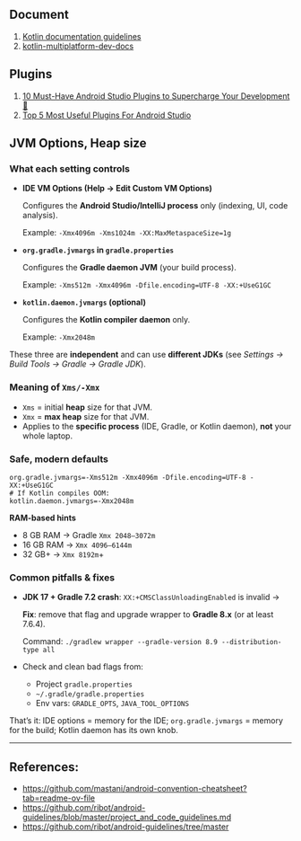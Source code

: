 ## Document

1. [Kotlin documentation guidelines](https://docs.google.com/document/d/1mUuxK4xwzs3jtDGoJ5_zwYLaSEl13g_SuhODdFuh2Dc/edit?tab=t.0)
2. [kotlin-multiplatform-dev-docs](https://github.com/JetBrains/kotlin-multiplatform-dev-docs)

## Plugins

1. [10 Must-Have Android Studio Plugins to Supercharge Your Development 🚀](https://towardsdev.com/10-must-have-android-studio-plugins-to-supercharge-your-development-51437855c1f1)
2. [Top 5 Most Useful Plugins For Android Studio](https://freedium.cfd/https://medium.com/codeverse-chronicles/top-5-most-useful-plugins-for-android-studio-0319de850e17)

## JVM Options, Heap size

### What each setting controls

- **IDE VM Options (Help → Edit Custom VM Options)**
    
    Configures the **Android Studio/IntelliJ process** only (indexing, UI, code analysis).
    
    Example: `-Xmx4096m -Xms1024m -XX:MaxMetaspaceSize=1g`
    
- **`org.gradle.jvmargs` in `gradle.properties`**
    
    Configures the **Gradle daemon JVM** (your build process).
    
    Example: `-Xms512m -Xmx4096m -Dfile.encoding=UTF-8 -XX:+UseG1GC`
    
- **`kotlin.daemon.jvmargs` (optional)**
    
    Configures the **Kotlin compiler daemon** only.
    
    Example: `-Xmx2048m`
    

These three are **independent** and can use **different JDKs** (see *Settings → Build Tools → Gradle → Gradle JDK*).

### Meaning of `Xms/-Xmx`

- `Xms` = initial **heap** size for that JVM.
- `Xmx` = **max heap** size for that JVM.
- Applies to the **specific process** (IDE, Gradle, or Kotlin daemon), **not** your whole laptop.

### Safe, modern defaults

```
org.gradle.jvmargs=-Xms512m -Xmx4096m -Dfile.encoding=UTF-8 -XX:+UseG1GC
# If Kotlin compiles OOM:
kotlin.daemon.jvmargs=-Xmx2048m
```

**RAM-based hints**

- 8 GB RAM → Gradle `Xmx 2048–3072m`
- 16 GB RAM → `Xmx 4096–6144m`
- 32 GB+ → `Xmx 8192m`+

### Common pitfalls & fixes

- **JDK 17 + Gradle 7.2 crash**: `XX:+CMSClassUnloadingEnabled` is invalid →
    
    **Fix**: remove that flag and upgrade wrapper to **Gradle 8.x** (or at least 7.6.4).
    
    Command: `./gradlew wrapper --gradle-version 8.9 --distribution-type all`
    
- Check and clean bad flags from:
    - Project `gradle.properties`
    - `~/.gradle/gradle.properties`
    - Env vars: `GRADLE_OPTS`, `JAVA_TOOL_OPTIONS`

That’s it: IDE options = memory for the IDE; `org.gradle.jvmargs` = memory for the build; Kotlin daemon has its own knob.

---

## **References:**

- https://github.com/mastani/android-convention-cheatsheet?tab=readme-ov-file
- https://github.com/ribot/android-guidelines/blob/master/project_and_code_guidelines.md
- https://github.com/ribot/android-guidelines/tree/master
